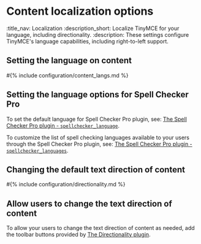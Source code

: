 # Content localization options
:title_nav: Localization
:description_short: Localize TinyMCE for your language, including directionality.
:description: These settings configure TinyMCE's language capabilities, including right-to-left support.

## Setting the language on content

#{% include configuration/content_langs.md %}

## Setting the language options for Spell Checker Pro

To set the default language for Spell Checker Pro plugin, see: [The Spell Checker Pro plugin - `spellchecker_language`]({{site.baseurl}}/plugins-ref/premium/tinymcespellchecker/#spellchecker_language).

To customize the list of spell checking languages available to your users through the Spell Checker Pro plugin, see: [The Spell Checker Pro plugin - `spellchecker_languages`]({{site.baseurl}}/plugins-ref/premium/tinymcespellchecker/#spellchecker_languages).

## Changing the default text direction of content

#{% include configuration/directionality.md %}

## Allow users to change the text direction of content

To allow your users to change the text direction of content as needed, add the toolbar buttons provided by [The Directionality plugin]({{site.baseurl}}/plugins-ref/opensource/directionality/).
